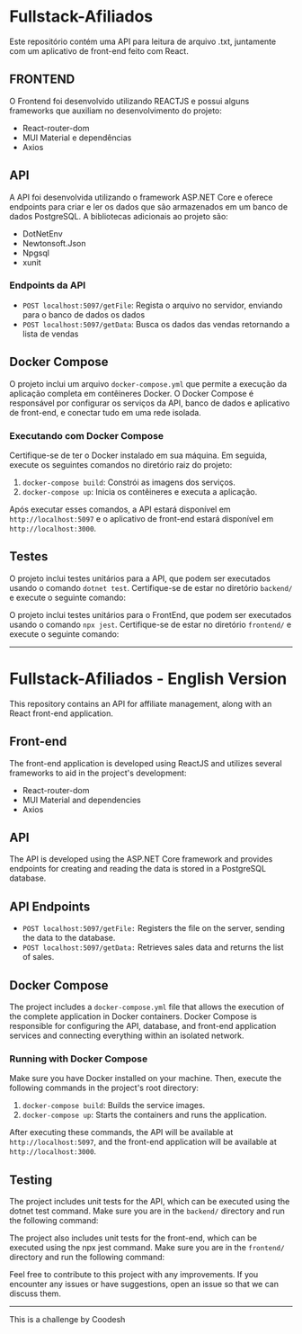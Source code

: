 # Fullstack-Afiliados

Este repositório contém uma API para leitura de arquivo .txt, juntamente com um aplicativo de front-end feito com React.


## FRONTEND

O Frontend foi desenvolvido utilizando REACTJS e possui alguns frameworks que auxiliam no desenvolvimento do projeto:

 - React-router-dom
 - MUI Material e dependências
 - Axios

## API

A API foi desenvolvida utilizando o framework ASP.NET Core e oferece endpoints para criar e ler os dados que são armazenados em um banco de dados PostgreSQL. A bibliotecas adicionais ao projeto são:
 - DotNetEnv
 - Newtonsoft.Json
 - Npgsql
 - xunit

### Endpoints da API

- `POST localhost:5097/getFile`: Regista o arquivo no servidor, enviando para o banco de dados os dados
- `POST localhost:5097/getData`: Busca os dados das vendas retornando a lista de vendas


## Docker Compose

O projeto inclui um arquivo `docker-compose.yml` que permite a execução da aplicação completa em contêineres Docker. O Docker Compose é responsável por configurar os serviços da API, banco de dados e aplicativo de front-end, e conectar tudo em uma rede isolada.

### Executando com Docker Compose

Certifique-se de ter o Docker instalado em sua máquina. Em seguida, execute os seguintes comandos no diretório raiz do projeto:

1. `docker-compose build`: Constrói as imagens dos serviços.
2. `docker-compose up`: Inicia os contêineres e executa a aplicação.

Após executar esses comandos, a API estará disponível em `http://localhost:5097` e o aplicativo de front-end estará disponível em `http://localhost:3000`.

## Testes

O projeto inclui testes unitários para a API, que podem ser executados usando o comando `dotnet test`. Certifique-se de estar no diretório `backend/` e execute o seguinte comando:

O projeto inclui testes unitários para o FrontEnd, que podem ser executados usando o comando `npx jest`. Certifique-se de estar no diretório `frontend/` e execute o seguinte comando:


--------

# Fullstack-Afiliados - English Version

This repository contains an API for affiliate management, along with an React front-end application.

## Front-end
The front-end application is developed using ReactJS and utilizes several frameworks to aid in the project's development:

 - React-router-dom
 - MUI Material and dependencies
 - Axios

## API
The API is developed using the ASP.NET Core framework and provides endpoints for creating and reading the data is stored in a PostgreSQL database.

## API Endpoints
 - `POST localhost:5097/getFile:` Registers the file on the server, sending the data to the database.
 - `POST localhost:5097/getData:` Retrieves sales data and returns the list of sales.

## Docker Compose
The project includes a `docker-compose.yml` file that allows the execution of the complete application in Docker containers. Docker Compose is responsible for configuring the API, database, and front-end application services and connecting everything within an isolated network.

### Running with Docker Compose
Make sure you have Docker installed on your machine. Then, execute the following commands in the project's root directory:

1. `docker-compose build`: Builds the service images.
2. `docker-compose up`: Starts the containers and runs the application.

After executing these commands, the API will be available at `http://localhost:5097`, and the front-end application will be available at `http://localhost:3000`.

## Testing
The project includes unit tests for the API, which can be executed using the dotnet test command. Make sure you are in the `backend/` directory and run the following command:

The project also includes unit tests for the front-end, which can be executed using the npx jest command. Make sure you are in the `frontend/` directory and run the following command:

Feel free to contribute to this project with any improvements. If you encounter any issues or have suggestions, open an issue so that we can discuss them.

---
This is a challenge by Coodesh